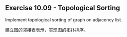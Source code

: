 ## Exercise 10.09 - Topological Sorting

Implement topological sorting of graph on adjacency list.

建立图的邻接表表示，实现图的拓扑排序。
